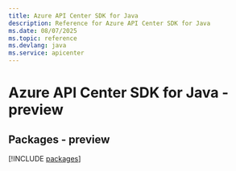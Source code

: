 ```yaml
---
title: Azure API Center SDK for Java
description: Reference for Azure API Center SDK for Java
ms.date: 08/07/2025
ms.topic: reference
ms.devlang: java
ms.service: apicenter
---
```

# Azure API Center SDK for Java - preview
## Packages - preview
[!INCLUDE [packages](api-center-index.md)]